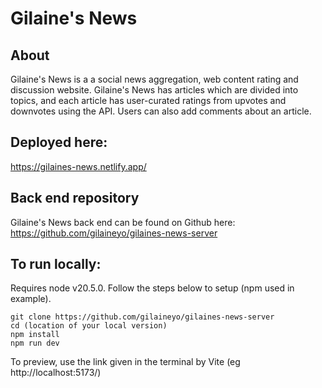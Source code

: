 # Gilaine's News

## About

Gilaine's News is a a social news aggregation, web content rating and discussion website. Gilaine's News has articles which are divided into topics, and each article has user-curated ratings from upvotes and downvotes using the API. Users can also add comments about an article.


## Deployed here:
https://gilaines-news.netlify.app/

## Back end repository

Gilaine's News back end can be found on Github here: https://github.com/gilaineyo/gilaines-news-server

## To run locally:

Requires node v20.5.0. Follow the steps below to setup (npm used in example).

```
git clone https://github.com/gilaineyo/gilaines-news-server
cd (location of your local version)
npm install
npm run dev
```

To preview, use the link given in the terminal by Vite (eg http://localhost:5173/)
